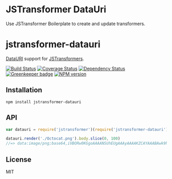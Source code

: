 # JSTransformer DataUri


Use JSTransformer Boilerplate to create and update transformers.

# jstransformer-datauri

[DataURI](https://www.npmjs.com/package/datauri) support for [JSTransformers](http://github.com/jstransformers).

[![Build Status](https://img.shields.io/travis/slavaGanzin/jstransformer-datauri/master.svg)](https://travis-ci.org/jstransformers/jstransformer-foo)
[![Coverage Status](https://img.shields.io/codecov/c/github/slavaGanzin/jstransformer-datauri/master.svg)](https://codecov.io/gh/jstransformers/jstransformer-foo)
[![Dependency Status](https://img.shields.io/david/slavaGanzin/jstransformer-datauri/master.svg)](http://david-dm.org/jstransformers/jstransformer-foo)
[![Greenkeeper badge](https://badges.greenkeeper.io/slavaGanzin/jstransformer-datauri.svg)](https://greenkeeper.io/)
[![NPM version](https://img.shields.io/npm/v/jstransformer-foo.svg)](https://www.npmjs.org/package/jstransformer-foo)

## Installation

    npm install jstransformer-datauri

## API

```js
var datauri = require('jstransformer')(require('jstransformer-datauri'))

datauri.render('./Octocat.png').body.slice(0, 100)
//=> data:image/png;base64,iVBORw0KGgoAAAANSUhEUgAAAyAAAAKZCAYAAABAwk9hAAB/FUlEQVR4AezBMQEAAAjAIJvM/imt4Q...
```

## License

MIT
